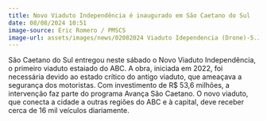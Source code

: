 ```yaml
---
title: Novo Viaduto Independência é inaugurado em São Caetano do Sul
date: 08/08/2024 10:51
image-source: Eric Romero / PMSCS
image-url: assets/images/news/02082024 Viaduto Idependencia (Drone)-5.JPG
---
```


São Caetano do Sul entregou neste sábado o Novo Viaduto Independência, o primeiro viaduto estaiado do ABC. A obra, iniciada em 2022, foi necessária devido ao estado crítico do antigo viaduto, que ameaçava a segurança dos motoristas. Com investimento de R$ 53,6 milhões, a intervenção faz parte do programa Avança São Caetano. O novo viaduto, que conecta a cidade a outras regiões do ABC e à capital, deve receber cerca de 16 mil veículos diariamente.